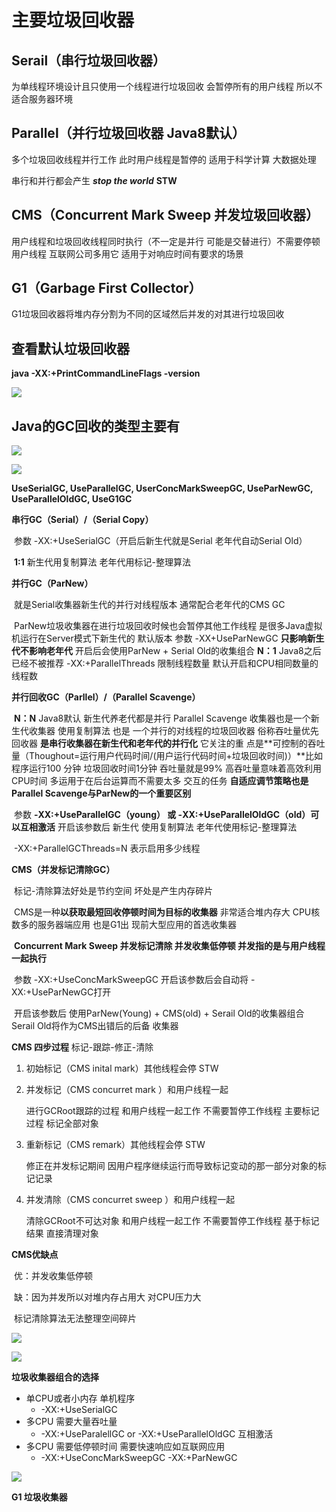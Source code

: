 # 主要垃圾回收器

## Serail（串行垃圾回收器）

为单线程环境设计且只使用一个线程进行垃圾回收 会暂停所有的用户线程 所以不适合服务器环境

## Parallel（并行垃圾回收器 Java8默认）

多个垃圾回收线程并行工作 此时用户线程是暂停的 适用于科学计算 大数据处理

串行和并行都会产生 ***stop the world*** **STW** 

## CMS（Concurrent Mark Sweep 并发垃圾回收器）

用户线程和垃圾回收线程同时执行（不一定是并行 可能是交替进行）不需要停顿用户线程 互联网公司多用它 适用于对响应时间有要求的场景

## G1（Garbage First Collector）

G1垃圾回收器将堆内存分割为不同的区域然后并发的对其进行垃圾回收

## 查看默认垃圾回收器

**java -XX:+PrintCommandLineFlags -version**

![](http://img.tomato530.com/printCommandLineFlags.png)

## Java的GC回收的类型主要有

![](http://img.tomato530.com/GCPic.png)

![](http://img.tomato530.com/GCPic2.png)

**UseSerialGC, UseParallelGC, UserConcMarkSweepGC, UseParNewGC, UseParallelOldGC, UseG1GC**

**串行GC（Serial）/（Serial Copy）**

​	参数 -XX:+UseSerialGC（开启后新生代就是Serial 老年代自动Serial Old）

​	**1:1**  新生代用复制算法 老年代用标记-整理算法 

**并行GC（ParNew）**

​	就是Serial收集器新生代的并行对线程版本 通常配合老年代的CMS GC

​	ParNew垃圾收集器在进行垃圾回收时候也会暂停其他工作线程 是很多Java虚拟机运行在Server模式下新生代的	默认版本 参数 -XX+UseParNewGC **只影响新生代不影响老年代** 开启后会使用ParNew + Serial Old的收集组合 	**N：1**  Java8之后已经不被推荐 -XX:+ParallelThreads 限制线程数量 默认开启和CPU相同数量的线程数

**并行回收GC（Parllel）/（Parallel Scavenge）**

​	**N：N**   Java8默认 新生代养老代都是并行 Parallel Scavenge 收集器也是一个新生代收集器 使用复制算法 也是	一个并行的对线程的垃圾回收器 俗称吞吐量优先回收器 **是串行收集器在新生代和老年代的并行化**  它关注的重	点是**可控制的吞吐量（Thoughout=运行用户代码时间/(用户运行代码时间+垃圾回收时间)）**比如程序运行100	分钟 垃圾回收时间1分钟 吞吐量就是99% 高吞吐量意味着高效利用CPU时间 多运用于在后台运算而不需要太多	交互的任务 **自适应调节策略也是 Parallel Scavenge与ParNew的一个重要区别** 

​	参数 **-XX:+UseParallelGC（young） 或 -XX:+UseParallelOldGC（old）可以互相激活**  开启该参数后 新生代	使用复制算法 老年代使用标记-整理算法

​	-XX:+ParallelGCThreads=N 表示启用多少线程

**CMS（并发标记清除GC）** 

​	标记-清除算法好处是节约空间 坏处是产生内存碎片 

​	CMS是一种**以获取最短回收停顿时间为目标的收集器**  非常适合堆内存大 CPU核数多的服务器端应用 也是G1出	现前大型应用的首选收集器

​	**Concurrent Mark Sweep 并发标记清除 并发收集低停顿 并发指的是与用户线程一起执行**

​	参数 -XX:+UseConcMarkSweepGC 开启该参数后会自动将 -XX:+UseParNewGC打开

​	开启该参数后 使用ParNew(Young) + CMS(old) + Serail Old的收集器组合 Serail Old将作为CMS出错后的后备	收集器

**CMS 四步过程** 标记-跟踪-修正-清除

1. 初始标记（CMS inital mark）其他线程会停 STW

2. 并发标记（CMS concurret mark ）和用户线程一起

   进行GCRoot跟踪的过程 和用户线程一起工作 不需要暂停工作线程 主要标记过程 标记全部对象

3. 重新标记（CMS remark）其他线程会停 STW

   修正在并发标记期间 因用户程序继续运行而导致标记变动的那一部分对象的标记记录

4. 并发清除（CMS concurret sweep ）和用户线程一起

   清除GCRoot不可达对象 和用户线程一起工作 不需要暂停工作线程 基于标记结果 直接清理对象

**CMS优缺点**

​	优：并发收集低停顿

​	缺：因为并发所以对堆内存占用大 对CPU压力大

​			标记清除算法无法整理空间碎片

![](http://img.tomato530.com/CMS.png)

![](http://img.tomato530.com/CMS2.png)

**垃圾收集器组合的选择**

+ 单CPU或者小内存 单机程序 
  + -XX:+UseSerialGC
+ 多CPU 需要大量吞吐量
  + -XX:+UseParalellGC or -XX:+UseParallelOldGC 互相激活
+ 多CPU 需要低停顿时间 需要快速响应如互联网应用
  + -XX:+UseConcMarkSweepGC -XX:+ParNewGC

![](http://img.tomato530.com/chooseGC.png)

**G1 垃圾收集器**

